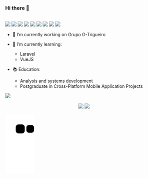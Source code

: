 ### Hi there 👋

<div style="display: inline_block">
<br>
<img src="https://cdn.jsdelivr.net/gh/devicons/devicon/icons/html5/html5-original.svg" width="40"/>
<img src="https://cdn.jsdelivr.net/gh/devicons/devicon/icons/css3/css3-original.svg" width="40"/>
<img src="https://cdn.jsdelivr.net/gh/devicons/devicon/icons/javascript/javascript-original.svg" width="40"/>
<img src="https://cdn.jsdelivr.net/gh/devicons/devicon/icons/bootstrap/bootstrap-original.svg" width="40" />
<img src="https://cdn.jsdelivr.net/gh/devicons/devicon/icons/php/php-original.svg" width="40"/>
<img src="https://cdn.jsdelivr.net/gh/devicons/devicon/icons/laravel/laravel-plain.svg" width="40" />
<img src="https://cdn.jsdelivr.net/gh/devicons/devicon/icons/androidstudio/androidstudio-original.svg" width="40"/>
<img src="https://cdn.jsdelivr.net/gh/devicons/devicon/icons/git/git-original.svg" width="40"/>
<img src="https://cdn.jsdelivr.net/gh/devicons/devicon/icons/vuejs/vuejs-original.svg" width="40"/>
<br>
</div>
<!---->

- 🔭 I’m currently working on Grupo G-Trigueiro

- 🌱 I’m currently learning:
   - Laravel
   - VueJS

- 📚 Education:
  - Analysis and systems development
  - Postgraduate in Cross-Platform Mobile Application Projects
  
<!---->
<a href="https://www.linkedin.com/in/edmilson-medeiros-9a3454125/" target="_blank"><img src="https://cdn.jsdelivr.net/gh/devicons/devicon/icons/linkedin/linkedin-original-wordmark.svg" width="80"/></a> 

<div align="center">
  <a href="https://github.com/EdmilsonMedeiros">
  <img height="180em" src="https://github-readme-stats.vercel.app/api?username=EdmilsonMedeiros&show_icons=true&theme=dracula&include_all_commits=true&count_private=true"/>
  <img height="180em" src="https://github-readme-stats.vercel.app/api/top-langs/?username=EdmilsonMedeiros&layout=compact&langs_count=7&theme=dracula"/>
</div>

<!---->
![Snake animation](https://github.com/rafaballerini/rafaballerini/blob/output/github-contribution-grid-snake.svg)

